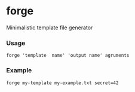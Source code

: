 # forge
Minimalistic template file generator

### Usage
`forge 'template  name' 'output name' agruments`

### Example
`forge my-template my-example.txt secret=42`
